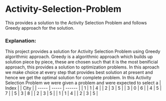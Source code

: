 # Activity-Selection-Problem
This provides a solution to the Activity Selection Problem and follows Greedy approach for the solution.

### Explanation:
This project provides a solution for Activity Selection Problem using Greedy algorithmic approach. Greedy is a algorithmic approach which builds up solution piece by piece, these are chosen such that it is the most benificial approach, this provides a solution to optimization problems. In this aproach we make choice at every step that provides best solution at present and hence we get the optimal solution for complete problem.
In this Activity Selection Problem we were given a problem and were expected to select a
| Index  |       | City   |
| -----  | ----- | ------ |
| 1      | 1     | 4      |
| 2      | 3     | 5      |
| 3      | 0     | 6      |
| 4      | 5     | 7      |
| 5      | 3     | 8      |
| 2      | 3     | 5      |
| 1      | 1     | 4      |
| 2      | 3     | 5      |


